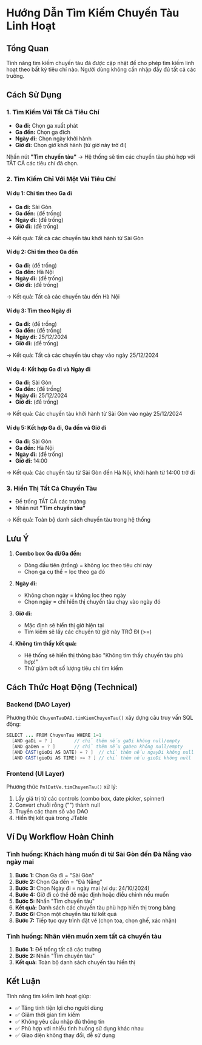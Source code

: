 # Hướng Dẫn Tìm Kiếm Chuyến Tàu Linh Hoạt

## Tổng Quan

Tính năng tìm kiếm chuyến tàu đã được cập nhật để cho phép tìm kiếm linh hoạt theo bất kỳ tiêu chí nào. Người dùng không cần nhập đầy đủ tất cả các trường.

## Cách Sử Dụng

### 1. Tìm Kiếm Với Tất Cả Tiêu Chí
- **Ga đi:** Chọn ga xuất phát
- **Ga đến:** Chọn ga đích
- **Ngày đi:** Chọn ngày khởi hành
- **Giờ đi:** Chọn giờ khởi hành (từ giờ này trở đi)

Nhấn nút **"Tìm chuyến tàu"** → Hệ thống sẽ tìm các chuyến tàu phù hợp với TẤT CẢ các tiêu chí đã chọn.

### 2. Tìm Kiếm Chỉ Với Một Vài Tiêu Chí

#### Ví dụ 1: Chỉ tìm theo Ga đi
- **Ga đi:** Sài Gòn
- **Ga đến:** (để trống)
- **Ngày đi:** (để trống)
- **Giờ đi:** (để trống)

→ Kết quả: Tất cả các chuyến tàu khởi hành từ Sài Gòn

#### Ví dụ 2: Chỉ tìm theo Ga đến
- **Ga đi:** (để trống)
- **Ga đến:** Hà Nội
- **Ngày đi:** (để trống)
- **Giờ đi:** (để trống)

→ Kết quả: Tất cả các chuyến tàu đến Hà Nội

#### Ví dụ 3: Tìm theo Ngày đi
- **Ga đi:** (để trống)
- **Ga đến:** (để trống)
- **Ngày đi:** 25/12/2024
- **Giờ đi:** (để trống)

→ Kết quả: Tất cả các chuyến tàu chạy vào ngày 25/12/2024

#### Ví dụ 4: Kết hợp Ga đi và Ngày đi
- **Ga đi:** Sài Gòn
- **Ga đến:** (để trống)
- **Ngày đi:** 25/12/2024
- **Giờ đi:** (để trống)

→ Kết quả: Các chuyến tàu khởi hành từ Sài Gòn vào ngày 25/12/2024

#### Ví dụ 5: Kết hợp Ga đi, Ga đến và Giờ đi
- **Ga đi:** Sài Gòn
- **Ga đến:** Hà Nội
- **Ngày đi:** (để trống)
- **Giờ đi:** 14:00

→ Kết quả: Các chuyến tàu từ Sài Gòn đến Hà Nội, khởi hành từ 14:00 trở đi

### 3. Hiển Thị Tất Cả Chuyến Tàu
- Để trống TẤT CẢ các trường
- Nhấn nút **"Tìm chuyến tàu"**

→ Kết quả: Toàn bộ danh sách chuyến tàu trong hệ thống

## Lưu Ý

1. **Combo box Ga đi/Ga đến:**
   - Dòng đầu tiên (trống) = không lọc theo tiêu chí này
   - Chọn ga cụ thể = lọc theo ga đó

2. **Ngày đi:**
   - Không chọn ngày = không lọc theo ngày
   - Chọn ngày = chỉ hiển thị chuyến tàu chạy vào ngày đó

3. **Giờ đi:**
   - Mặc định sẽ hiển thị giờ hiện tại
   - Tìm kiếm sẽ lấy các chuyến từ giờ này TRỞ ĐI (>=)

4. **Không tìm thấy kết quả:**
   - Hệ thống sẽ hiển thị thông báo "Không tìm thấy chuyến tàu phù hợp!"
   - Thử giảm bớt số lượng tiêu chí tìm kiếm

## Cách Thức Hoạt Động (Technical)

### Backend (DAO Layer)
Phương thức `ChuyenTauDAO.timKiemChuyenTau()` xây dựng câu truy vấn SQL động:

```java
SELECT ... FROM ChuyenTau WHERE 1=1
  [AND gaDi = ? ]        // chỉ thêm nếu gaDi không null/empty
  [AND gaDen = ? ]       // chỉ thêm nếu gaDen không null/empty
  [AND CAST(gioDi AS DATE) = ? ]  // chỉ thêm nếu ngayDi không null
  [AND CAST(gioDi AS TIME) >= ? ] // chỉ thêm nếu gioDi không null
```

### Frontend (UI Layer)
Phương thức `PnlDatVe.timChuyenTau()` xử lý:

1. Lấy giá trị từ các controls (combo box, date picker, spinner)
2. Convert chuỗi rỗng ("") thành null
3. Truyền các tham số vào DAO
4. Hiển thị kết quả trong JTable

## Ví Dụ Workflow Hoàn Chỉnh

### Tình huống: Khách hàng muốn đi từ Sài Gòn đến Đà Nẵng vào ngày mai

1. **Bước 1:** Chọn Ga đi = "Sài Gòn"
2. **Bước 2:** Chọn Ga đến = "Đà Nẵng"
3. **Bước 3:** Chọn Ngày đi = ngày mai (ví dụ: 24/10/2024)
4. **Bước 4:** Giờ đi có thể để mặc định hoặc điều chỉnh nếu muốn
5. **Bước 5:** Nhấn "Tìm chuyến tàu"
6. **Kết quả:** Danh sách các chuyến tàu phù hợp hiển thị trong bảng
7. **Bước 6:** Chọn một chuyến tàu từ kết quả
8. **Bước 7:** Tiếp tục quy trình đặt vé (chọn toa, chọn ghế, xác nhận)

### Tình huống: Nhân viên muốn xem tất cả chuyến tàu

1. **Bước 1:** Để trống tất cả các trường
2. **Bước 2:** Nhấn "Tìm chuyến tàu"
3. **Kết quả:** Toàn bộ danh sách chuyến tàu hiển thị

## Kết Luận

Tính năng tìm kiếm linh hoạt giúp:
- ✅ Tăng tính tiện lợi cho người dùng
- ✅ Giảm thời gian tìm kiếm
- ✅ Không yêu cầu nhập đủ thông tin
- ✅ Phù hợp với nhiều tình huống sử dụng khác nhau
- ✅ Giao diện không thay đổi, dễ sử dụng
